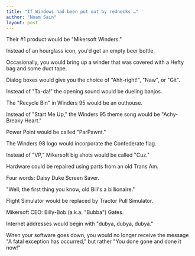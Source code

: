 ```yaml
---
title: "If Windows had been put out by rednecks …"
author: "Noam Sain"
layout: post
---
```


Their #1 product would be "Mikersoft Winders."

Instead of an hourglass icon, you'd get an empty beer bottle.

Occasionally, you would bring up a winder that was covered with a Hefty bag and some duct tape.

Dialog boxes would give you the choice of "Ahh-right!", "Naw", or "Git".

Instead of "Ta-da!" the opening sound would be dueling banjos.

The "Recycle Bin" in Winders 95 would be an outhouse.

Instead of "Start Me Up," the Winders 95 theme song would be "Achy-Breaky Heart."

Power Point would be called "ParPawnt."

The Winders 98 logo would incorporate the Confederate flag.

Instead of "VP," Mikersoft big shots would be called "Cuz."

Hardware could be repaired using parts from an old Trans Am.

Four words: Daisy Duke Screen Saver.

"Well, the first thing you know, old Bill's a billionaire."

Flight Simulator would be replaced by Tractor Pull Simulator.

Mikersoft CEO: Billy-Bob (a.k.a. "Bubba") Gates.

Internet addresses would begin with "dubya, dubya, dubya."

When your software goes down, you would no longer receive the message "A fatal exception has occurred," but rather "You done gone and done it now!"
